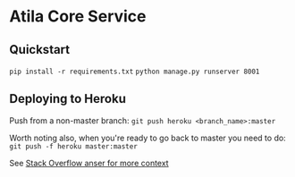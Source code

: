 # Atila Core Service

## Quickstart

`pip install -r requirements.txt`
`python manage.py runserver 8001`

## Deploying to Heroku

Push from a non-master branch: `git push heroku <branch_name>:master`

Worth noting also, when you're ready to go back to master you need to do: `git push -f heroku master:master`

See [Stack Overflow anser for more context](https://stackoverflow.com/a/14593582/5405197)